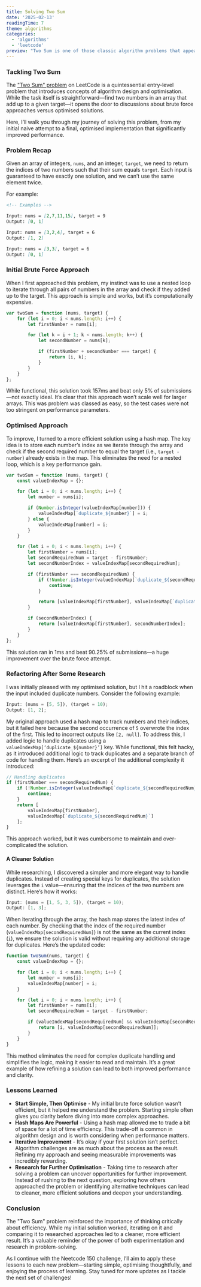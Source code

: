 ```yaml
---
title: Solving Two Sum
date: '2025-02-13'
readingTime: 7
theme: algorithms
categories:
  - 'algorithms'
  - 'leetcode'
preview: "Two Sum is one of those classic algorithm problems that appear simple but can teach you a lot about optimising solutions. Here's how I went from a brute force attempt to a highly efficient solution."
---
```


### Tackling Two Sum

The ["Two Sum" problem](https://leetcode.com/problems/two-sum/description/) on LeetCode is a quintessential entry-level problem that introduces concepts of algorithm design and optimisation. While the task itself is straightforward—find two numbers in an array that add up to a given target—it opens the door to discussions about brute force approaches versus optimised solutions.

Here, I’ll walk you through my journey of solving this problem, from my initial naive attempt to a final, optimised implementation that significantly improved performance.

### Problem Recap

Given an array of integers, `nums`, and an integer, `target`, we need to return the indices of two numbers such that their sum equals `target`. Each input is guaranteed to have exactly one solution, and we can’t use the same element twice.

For example:

```markdown
<!-- Examples -->

Input: nums = [2,7,11,15], target = 9
Output: [0, 1]

Input: nums = [3,2,4], target = 6
Output: [1, 2]

Input: nums = [3,3], target = 6
Output: [0, 1]
```

### Initial Brute Force Approach

When I first approached this problem, my instinct was to use a nested loop to iterate through all pairs of numbers in the array and check if they added up to the target. This approach is simple and works, but it’s <span class="squiggly-red">computationally expensive</span>.

```javascript
var twoSum = function (nums, target) {
	for (let i = 0; i < nums.length; i++) {
		let firstNumber = nums[i];

		for (let k = i + 1; k < nums.length; k++) {
			let secondNumber = nums[k];

			if (firstNumber + secondNumber === target) {
				return [i, k];
			}
		}
	}
};
```

<script>
import Callout from '$lib/components/Callout.svelte'
let analysis = [
    {
        value: 'Time Complexity',
        subvalue: "O(n^2)"
    },
    {
        value: 'Space Complexity',
        subvalue: "O(1)"
    }
]
let sec_analysis = [
    {
        value: 'Time Complexity',
        subvalue: "O(n)"
    },
    {
        value: 'Space Complexity',
        subvalue: "O(n)"
    }
    ]
</script>

<Callout items={analysis} />

While functional, this solution took 157ms and beat only 5% of submissions—not exactly ideal. It’s clear that this approach won’t scale well for larger arrays. This was problem was classed as easy, so the test cases were not too stringent on performance parameters.

### Optimised Approach

To improve, I turned to a more efficient solution using a hash map. The key idea is to store each number’s index as we iterate through the array and check if the second required number to equal the target (i.e., `target - number`) already exists in the map. This eliminates the need for a nested loop, which is a key performance gain.

```javascript
var twoSum = function (nums, target) {
	const valueIndexMap = {};

	for (let i = 0; i < nums.length; i++) {
		let number = nums[i];

		if (Number.isInteger(valueIndexMap[number])) {
			valueIndexMap[`duplicate_${number}`] = i;
		} else {
			valueIndexMap[number] = i;
		}
	}

	for (let i = 0; i < nums.length; i++) {
		let firstNumber = nums[i];
		let secondRequiredNum = target - firstNumber;
		let secondNumberIndex = valueIndexMap[secondRequiredNum];

		if (firstNumber === secondRequiredNum) {
			if (!Number.isInteger(valueIndexMap[`duplicate_${secondRequiredNum}`])) {
				continue;
			}

			return [valueIndexMap[firstNumber], valueIndexMap[`duplicate_${secondRequiredNum}`]];
		}

		if (secondNumberIndex) {
			return [valueIndexMap[firstNumber], secondNumberIndex];
		}
	}
};
```

<Callout items={sec_analysis} />

This solution ran in 1ms and beat 90.25% of submissions—a huge improvement over the brute force attempt.

### Refactoring After Some Research

I was initially pleased with my optimised solution, but I hit a roadblock when the input included duplicate numbers. Consider the following example:

```javascript
Input: (nums = [5, 5]), (target = 10);
Output: [1, 2];
```

My original approach used a hash map to track numbers and their indices, but it failed here because the second occurrence of `5` overwrote the index of the first. This led to incorrect outputs like `[2, null]`. To address this, I added logic to handle duplicates using a `valueIndexMap[‘duplicate_${number}’]` key. While functional, this felt hacky, as it introduced additional logic to track duplicates and a separate branch of code for handling them. Here’s an excerpt of the additional complexity it introduced:

```javascript
// Handling duplicates
if (firstNumber === secondRequiredNum) {
    if (!Number.isInteger(valueIndexMap[`duplicate_${secondRequiredNum}`])) {
        continue;
    }
    return [
        valueIndexMap[firstNumber],
        valueIndexMap[`duplicate_${secondRequiredNum}`]
    ];
}
```

This approach worked, but it was cumbersome to maintain and over-complicated the solution.

#### A Cleaner Solution

While researching, I discovered a simpler and more elegant way to handle duplicates. Instead of creating special keys for duplicates, the solution leverages the `i` value—ensuring that the indices of the two numbers are distinct. Here’s how it works:

```javascript
Input: (nums = [1, 5, 3, 5]), (target = 10);
Output: [1, 3];
```

When iterating through the array, the hash map stores the latest index of each number. By checking that the index of the required number (`valueIndexMap[secondRequiredNum]`) is not the same as the current index (`i`), we ensure the solution is valid without requiring any additional storage for duplicates. Here’s the updated code:

```javascript
function twoSum(nums, target) {
	const valueIndexMap = {};

	for (let i = 0; i < nums.length; i++) {
		let number = nums[i];
		valueIndexMap[number] = i;
	}

	for (let i = 0; i < nums.length; i++) {
		let firstNumber = nums[i];
		let secondRequiredNum = target - firstNumber;

		if (valueIndexMap[secondRequiredNum] && valueIndexMap[secondRequiredNum] !== i) {
			return [i, valueIndexMap[secondRequiredNum]];
		}
	}
}
```

This method eliminates the need for complex duplicate handling and simplifies the logic, making it easier to read and maintain. It’s a great example of how refining a solution can lead to both improved performance and clarity.

### Lessons Learned

- <strong class="yellow">Start Simple, Then Optimise</strong> - My initial brute force solution wasn’t efficient, but it helped me understand the problem. Starting simple often gives you clarity before diving into more complex approaches.
- <strong class="yellow"> Hash Maps Are Powerful</strong> - Using a hash map allowed me to trade a bit of space for a lot of time efficiency. This trade-off is common in algorithm design and is worth considering when performance matters.
- <strong class="yellow">Iterative Improvement</strong> - It’s okay if your first solution isn’t perfect. Algorithm challenges are as much about the process as the result. Refining my approach and seeing measurable improvements was incredibly rewarding.
- <strong class="yellow">Research for Further Optimisation</strong> - Taking time to research after solving a problem can uncover opportunities for further improvement. Instead of rushing to the next question, exploring how others approached the problem or identifying alternative techniques can lead to cleaner, more efficient solutions and deepen your understanding.

### Conclusion

The "Two Sum" problem reinforced the importance of thinking critically about efficiency. While my initial solution worked, iterating on it and comparing it to researched approaches led to a cleaner, more efficient result. It’s a valuable reminder of the power of both experimentation and research in problem-solving.

As I continue with the Neetcode 150 challenge, I’ll aim to apply these lessons to each new problem—starting simple, optimising thoughtfully, and enjoying the process of learning. Stay tuned for more updates as I tackle the next set of challenges!

